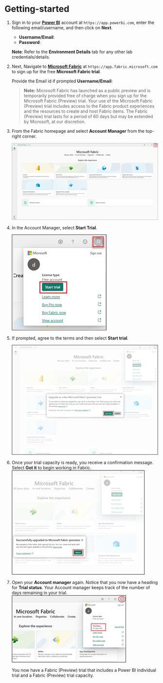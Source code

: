 # Getting-started

1. Sign in to your **[Power BI](https://app.powerbi.com/)** account at `https://app.powerbi.com`, enter the following email/username, and then click on **Next**.  

   * **Username/Email**:  <inject key="AzureAdUserEmail"></inject> 
   * **Password**:  <inject key="AzureAdUserPassword"></inject>

   **Note**: Refer to the **Environment Details** tab for any other lab credentials/details.

2. Next, Navigate to **[Microsoft Fabric](https://app.fabric.microsoft.com)** at `https://app.fabric.microsoft.com` to sign up for the free **Microsoft Fabric trial**.

   Provide the Email id if prompted **Username/Email**:  <inject key="AzureAdUserEmail"></inject> 

   >**Note:** Microsoft Fabric has launched as a public preview and is temporarily provided free of charge when you sign up for the Microsoft Fabric (Preview) trial. Your use of the Microsoft Fabric (Preview) trial includes access to the Fabric product experiences and the resources to create and host Fabric items. The Fabric (Preview) trial lasts for a period of 60 days but may be extended by Microsoft, at our discretion.

3. From the Fabric homepage and select **Account Manager** from the top-right corner.

   ![](images/fabric-home-page.png)
   
4. In the Account Manager, select **Start Trial**.

   ![](images/me-control.png)
   
5. If prompted, agree to the terms and then select **Start trial**. 

   ![](images/start-trial-click.png)
   
6. Once your trial capacity is ready, you receive a confirmation message. Select **Got it** to begin working in Fabric.
   ![](images/start-trial-success.png)
   
7. Open your **Account manager** again. Notice that you now have a heading for **Trial status**. Your Account manager keeps track of the number of days remaining in your trial.
   ![](images/trial-status-me-control.png)

    You now have a Fabric (Preview) trial that includes a Power BI individual trial and a Fabric (Preview) trial capacity.

